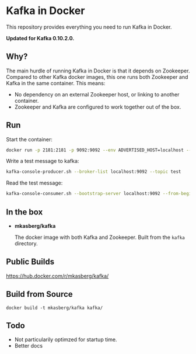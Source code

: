 Kafka in Docker
===

This repository provides everything you need to run Kafka in Docker.

**Updated for Kafka 0.10.2.0.**

Why?
---
The main hurdle of running Kafka in Docker is that it depends on Zookeeper.
Compared to other Kafka docker images, this one runs both Zookeeper and Kafka
in the same container. This means:

* No dependency on an external Zookeeper host, or linking to another container.
* Zookeeper and Kafka are configured to work together out of the box.

Run
---

Start the container:

```bash
docker run -p 2181:2181 -p 9092:9092 --env ADVERTISED_HOST=localhost --env ADVERTISED_PORT=9092 mkasberg/kafka:0.10.2.0
```

Write a test message to kafka:

```bash
kafka-console-producer.sh --broker-list localhost:9092 --topic test
```

Read the test message:

```bash
kafka-console-consumer.sh --bootstrap-server localhost:9092 --from-beginning --topic test
```

In the box
---
* **mkasberg/kafka**

  The docker image with both Kafka and Zookeeper. Built from the `kafka`
  directory.

Public Builds
---

https://hub.docker.com/r/mkasberg/kafka/

Build from Source
---

    docker build -t mkasberg/kafka kafka/

Todo
---

* Not particularily optimzed for startup time.
* Better docs

